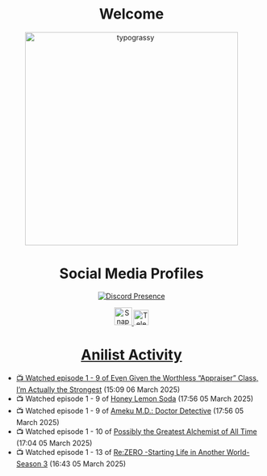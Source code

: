 <div align="center">

# Welcome
<a href="https://github.com/kawarimidoll/typograssy">
    <img alt="typograssy" src="https://typograssy.deno.dev/api?text=%E3%82%88%E3%81%86%E3%81%93%E3%81%9D%E3%81%BF%E3%81%AA%E3%81%95%E3%82%93%20-%20Sheby--&&l0=none&l1=82d9d0&l2=027353&l3=038c4c&l4=01402e&bg=none&frame=none&speed=100&comment=" width="421.99">
</a>

</div>

<div align="center">

# Social Media Profiles

[![Discord Presence](https://lanyard.cnrad.dev/api/612532963938271232)](https://discord.com/users/612532963938271232)


<a href="https://www.snapchat.com/add/a.sheby" title="Snapchat Profile">
    <img src="https://www.freepnglogos.com/uploads/snapchat-logo-png-0.png" width="35" alt="Snapchat Logo" />


<a href="https://t.me/ASheby" title="Telegram Profile">
    <img src="https://www.freepnglogos.com/uploads/telegram-logo-png-0.png" width="30" alt="Telegram Logo" />


</div>

<div align="center">

# Anilist Activity

</div>

<!-- ANILIST_ACTIVITY:start -->

-   📺 Watched episode 1 - 9 of [Even Given the Worthless “Appraiser” Class, I’m Actually the Strongest](https://anilist.co/anime/178548) (15:09 06 March 2025)
-   📺 Watched episode 1 - 9 of [Honey Lemon Soda](https://anilist.co/anime/175443) (17:56 05 March 2025)
-   📺 Watched episode 1 - 9 of [Ameku M.D.: Doctor Detective](https://anilist.co/anime/176642) (17:56 05 March 2025)
-   📺 Watched episode 1 - 10 of [Possibly the Greatest Alchemist of All Time](https://anilist.co/anime/177506) (17:04 05 March 2025)
-   📺 Watched episode 1 - 13 of [Re:ZERO -Starting Life in Another World- Season 3](https://anilist.co/anime/163134) (16:43 05 March 2025)

<!-- ANILIST_ACTIVITY:end -->

